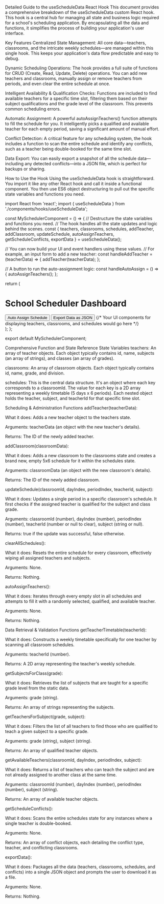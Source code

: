 Detailed Guide to the useScheduleData React Hook
This document provides a comprehensive breakdown of the useScheduleData custom React hook. This hook is a central hub for managing all state and business logic required for a school's scheduling application. By encapsulating all the data and functions, it simplifies the process of building your application's user interface.

Key Features
Centralized State Management: All core data—teachers, classrooms, and the intricate weekly schedules—are managed within this single hook. This keeps your application's data flow predictable and easy to debug.

Dynamic Scheduling Operations: The hook provides a full suite of functions for CRUD (Create, Read, Update, Delete) operations. You can add new teachers and classrooms, manually assign or remove teachers from periods, and even clear the entire schedule at once.

Intelligent Availability & Qualification Checks: Functions are included to find available teachers for a specific time slot, filtering them based on their subject qualifications and the grade level of the classroom. This prevents common scheduling errors.

Automatic Assignment: A powerful autoAssignTeachers() function attempts to fill the schedule for you. It intelligently picks a qualified and available teacher for each empty period, saving a significant amount of manual effort.

Conflict Detection: A critical feature for any scheduling system, the hook includes a function to scan the entire schedule and identify any conflicts, such as a teacher being double-booked for the same time slot.

Data Export: You can easily export a snapshot of all the schedule data—including any detected conflicts—into a JSON file, which is perfect for backups or sharing.

How to Use the Hook
Using the useScheduleData hook is straightforward. You import it like any other React hook and call it inside a functional component. You then use ES6 object destructuring to pull out the specific state variables and functions you need.

import React from 'react';
import { useScheduleData } from './components/hooks/useScheduleData';

const MySchedulerComponent = () => {
  // Destructure the state variables and functions you need.
  // The hook handles all the state updates and logic behind the scenes.
  const {
    teachers,
    classrooms,
    schedules,
    addTeacher,
    addClassroom,
    updateSchedule,
    autoAssignTeachers,
    getScheduleConflicts,
    exportData
  } = useScheduleData();

  // You can now build your UI and event handlers using these values.
  // For example, an input form to add a new teacher:
  const handleAddTeacher = (teacherData) => {
    addTeacher(teacherData);
  };

  // A button to run the auto-assignment logic:
  const handleAutoAssign = () => {
    autoAssignTeachers();
  };

  return (
    <div>
      <h1>School Scheduler Dashboard</h1>
      <button onClick={handleAutoAssign}>Auto Assign Schedule</button>
      <button onClick={exportData}>Export Data as JSON</button>
      {/* Your UI components for displaying teachers, classrooms, and schedules would go here */}
    </div>
  );
};

export default MySchedulerComponent;


Comprehensive Function and State Reference
State Variables
teachers: An array of teacher objects. Each object typically contains id, name, subjects (an array of strings), and classes (an array of grades).

classrooms: An array of classroom objects. Each object typically contains id, name, grade, and division.

schedules: This is the central data structure. It's an object where each key corresponds to a classroomId. The value for each key is a 2D array representing a weekly timetable (5 days x 6 periods). Each nested object holds the teacher, subject, and teacherId for that specific time slot.

Scheduling & Administration Functions
addTeacher(teacherData):

What it does: Adds a new teacher object to the teachers state.

Arguments: teacherData (an object with the new teacher's details).

Returns: The ID of the newly added teacher.

addClassroom(classroomData):

What it does: Adds a new classroom to the classrooms state and creates a brand new, empty 5x6 schedule for it within the schedules state.

Arguments: classroomData (an object with the new classroom's details).

Returns: The ID of the newly added classroom.

updateSchedule(classroomId, dayIndex, periodIndex, teacherId, subject):

What it does: Updates a single period in a specific classroom's schedule. It first checks if the assigned teacher is qualified for the subject and class grade.

Arguments: classroomId (number), dayIndex (number), periodIndex (number), teacherId (number or null to clear), subject (string or null).

Returns: true if the update was successful, false otherwise.

clearAllSchedules():

What it does: Resets the entire schedule for every classroom, effectively wiping all assigned teachers and subjects.

Arguments: None.

Returns: Nothing.

autoAssignTeachers():

What it does: Iterates through every empty slot in all schedules and attempts to fill it with a randomly selected, qualified, and available teacher.

Arguments: None.

Returns: Nothing.

Data Retrieval & Validation Functions
getTeacherTimetable(teacherId):

What it does: Constructs a weekly timetable specifically for one teacher by scanning all classroom schedules.

Arguments: teacherId (number).

Returns: A 2D array representing the teacher's weekly schedule.

getSubjectsForClass(grade):

What it does: Retrieves the list of subjects that are taught for a specific grade level from the static data.

Arguments: grade (string).

Returns: An array of strings representing the subjects.

getTeachersForSubject(grade, subject):

What it does: Filters the list of all teachers to find those who are qualified to teach a given subject to a specific grade.

Arguments: grade (string), subject (string).

Returns: An array of qualified teacher objects.

getAvailableTeachers(classroomId, dayIndex, periodIndex, subject):

What it does: Returns a list of teachers who can teach the subject and are not already assigned to another class at the same time.

Arguments: classroomId (number), dayIndex (number), periodIndex (number), subject (string).

Returns: An array of available teacher objects.

getScheduleConflicts():

What it does: Scans the entire schedules state for any instances where a single teacher is double-booked.

Arguments: None.

Returns: An array of conflict objects, each detailing the conflict type, teacher, and conflicting classrooms.

exportData():

What it does: Packages all the data (teachers, classrooms, schedules, and conflicts) into a single JSON object and prompts the user to download it as a file.

Arguments: None.

Returns: Nothing.